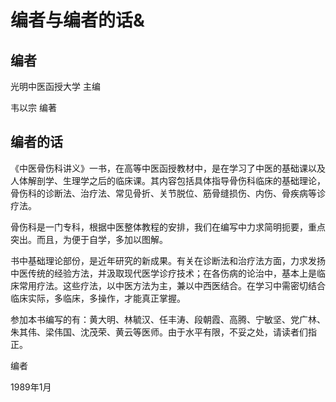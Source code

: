 # 编者与编者的话&

## 编者

光明中医函授大学 主编

韦以宗 编著

## 编者的话

《中医骨伤科讲义》一书，在高等中医函授教材中，是在学习了中医的基础课以及人体解剖学、生理学之后的临床课。其内容包括具体指导骨伤科临床的基础理论，骨伤科的诊断法、治疗法、常见骨折、关节脱位、筋骨缝损伤、内伤、骨疾病等诊疗法。

骨伤科是一门专科，根据中医整体教程的安排，我们在编写中力求简明扼要，重点突出。而且，为便于自学，多加以图解。

书中基础理论部份，是近年研究的新成果。有关在诊断法和治疗法方面，力求发扬中医传统的经验方法，并汲取现代医学诊疗技术；在各伤病的论治中，基本上是临床常用疗法。这些疗法，以中医方法为主，兼以中西医结合。在学习中需密切结合临床实际，多临床，多操作，才能真正掌握。

参加本书编写的有：黄大明、林毓汉、任丰涛、段朝霞、高腾、宁敏坚、党广林、朱其伟、梁伟国、沈茂荣、黄云等医师。由于水平有限，不妥之处，请读者们指正。

编者

1989年1月